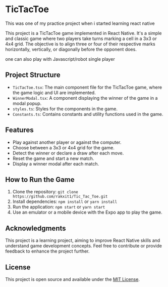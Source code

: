 # TicTacToe

This was one of my practice project when i started learning react native

This project is a TicTacToe game implemented in React Native. It's a simple and classic game where two players take turns marking a cell in a 3x3 or 4x4 grid. The objective is to align three or four of their respective marks horizontally, vertically, or diagonally before the opponent does.

one can also play with Javascript/robot single player

## Project Structure

- `TicTacToe.tsx`: The main component file for the TicTacToe game, where the game logic and UI are implemented.
- `WinnerModal.tsx`: A component displaying the winner of the game in a modal popup.
- `styles.ts`: Styles for the components in the game.
- `Constants.ts`: Contains constants and utility functions used in the game.

## Features

- Play against another player or against the computer.
- Choose between a 3x3 or 4x4 grid for the game.
- Detect the winner or declare a draw after each move.
- Reset the game and start a new match.
- Display a winner modal after each match.

## How to Run the Game

1. Clone the repository: `git clone https://github.com/rakxit1/Tic_Tac_Toe.git`
2. Install dependencies: `npm install` or `yarn install`
3. Run the application: `npm start` or `yarn start`
4. Use an emulator or a mobile device with the Expo app to play the game.

## Acknowledgments

This project is a learning project, aiming to improve React Native skills and understand game development concepts. Feel free to contribute or provide feedback to enhance the project further.

## License

This project is open source and available under the [MIT License](LICENSE).

